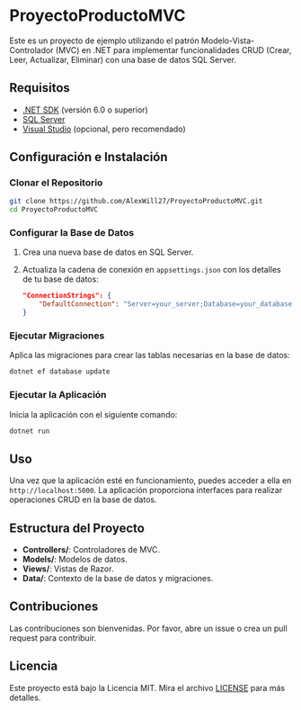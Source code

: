 # ProyectoProductoMVC

Este es un proyecto de ejemplo utilizando el patrón Modelo-Vista-Controlador (MVC) en .NET para implementar funcionalidades CRUD (Crear, Leer, Actualizar, Eliminar) con una base de datos SQL Server.

## Requisitos

- [.NET SDK](https://dotnet.microsoft.com/download) (versión 6.0 o superior)
- [SQL Server](https://www.microsoft.com/en-us/sql-server/sql-server-downloads)
- [Visual Studio](https://visualstudio.microsoft.com/) (opcional, pero recomendado)

## Configuración e Instalación

### Clonar el Repositorio

```sh
git clone https://github.com/AlexWill27/ProyectoProductoMVC.git
cd ProyectoProductoMVC
```

### Configurar la Base de Datos

1. Crea una nueva base de datos en SQL Server.
2. Actualiza la cadena de conexión en `appsettings.json` con los detalles de tu base de datos:

    ```json
    "ConnectionStrings": {
        "DefaultConnection": "Server=your_server;Database=your_database;User Id=your_user;Password=your_password;"
    }
    ```

### Ejecutar Migraciones

Aplica las migraciones para crear las tablas necesarias en la base de datos:

```sh
dotnet ef database update
```

### Ejecutar la Aplicación

Inicia la aplicación con el siguiente comando:

```sh
dotnet run
```

## Uso

Una vez que la aplicación esté en funcionamiento, puedes acceder a ella en `http://localhost:5000`. La aplicación proporciona interfaces para realizar operaciones CRUD en la base de datos.

## Estructura del Proyecto

- **Controllers/**: Controladores de MVC.
- **Models/**: Modelos de datos.
- **Views/**: Vistas de Razor.
- **Data/**: Contexto de la base de datos y migraciones.

## Contribuciones

Las contribuciones son bienvenidas. Por favor, abre un issue o crea un pull request para contribuir.

## Licencia

Este proyecto está bajo la Licencia MIT. Mira el archivo [LICENSE](LICENSE) para más detalles.

